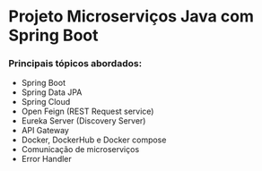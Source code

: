 # Projeto Microserviços Java com Spring Boot

### Principais tópicos abordados:
- Spring Boot
- Spring Data JPA
- Spring Cloud
- Open Feign (REST Request service)
- Eureka Server (Discovery Server)
- API Gateway
- Docker, DockerHub e Docker compose
- Comunicação de microserviços
- Error Handler